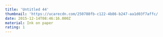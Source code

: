 ```yaml
---
title: 'Untitled 44'
thumbnail: 'https://ucarecdn.com/250788fb-c122-4b86-b247-aa1d03f7affc/'
date: 2015-12-14T08:46:16.000Z
material: Ink on paper
rating: 1
---
```

